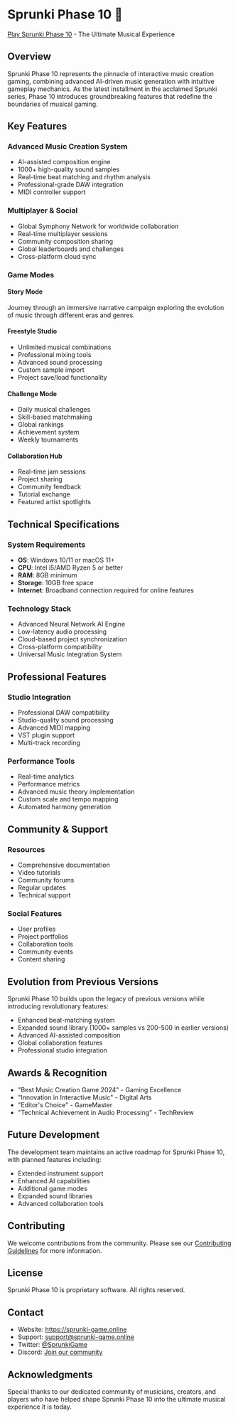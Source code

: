 # Sprunki Phase 10 🎵

[Play Sprunki Phase 10](https://sprunki-game.online/games/sprunki-phase-10) - The Ultimate Musical Experience

## Overview

Sprunki Phase 10 represents the pinnacle of interactive music creation gaming, combining advanced AI-driven music generation with intuitive gameplay mechanics. As the latest installment in the acclaimed Sprunki series, Phase 10 introduces groundbreaking features that redefine the boundaries of musical gaming.

## Key Features

### Advanced Music Creation System
- AI-assisted composition engine
- 1000+ high-quality sound samples
- Real-time beat matching and rhythm analysis
- Professional-grade DAW integration
- MIDI controller support

### Multiplayer & Social
- Global Symphony Network for worldwide collaboration
- Real-time multiplayer sessions
- Community composition sharing
- Global leaderboards and challenges
- Cross-platform cloud sync

### Game Modes

#### Story Mode
Journey through an immersive narrative campaign exploring the evolution of music through different eras and genres.

#### Freestyle Studio
- Unlimited musical combinations
- Professional mixing tools
- Advanced sound processing
- Custom sample import
- Project save/load functionality

#### Challenge Mode
- Daily musical challenges
- Skill-based matchmaking
- Global rankings
- Achievement system
- Weekly tournaments

#### Collaboration Hub
- Real-time jam sessions
- Project sharing
- Community feedback
- Tutorial exchange
- Featured artist spotlights

## Technical Specifications

### System Requirements
- **OS**: Windows 10/11 or macOS 11+
- **CPU**: Intel i5/AMD Ryzen 5 or better
- **RAM**: 8GB minimum
- **Storage**: 10GB free space
- **Internet**: Broadband connection required for online features

### Technology Stack
- Advanced Neural Network AI Engine
- Low-latency audio processing
- Cloud-based project synchronization
- Cross-platform compatibility
- Universal Music Integration System

## Professional Features

### Studio Integration
- Professional DAW compatibility
- Studio-quality sound processing
- Advanced MIDI mapping
- VST plugin support
- Multi-track recording

### Performance Tools
- Real-time analytics
- Performance metrics
- Advanced music theory implementation
- Custom scale and tempo mapping
- Automated harmony generation

## Community & Support

### Resources
- Comprehensive documentation
- Video tutorials
- Community forums
- Regular updates
- Technical support

### Social Features
- User profiles
- Project portfolios
- Collaboration tools
- Community events
- Content sharing

## Evolution from Previous Versions

Sprunki Phase 10 builds upon the legacy of previous versions while introducing revolutionary features:

- Enhanced beat-matching system
- Expanded sound library (1000+ samples vs 200-500 in earlier versions)
- Advanced AI-assisted composition
- Global collaboration features
- Professional studio integration

## Awards & Recognition

- "Best Music Creation Game 2024" - Gaming Excellence
- "Innovation in Interactive Music" - Digital Arts
- "Editor's Choice" - GameMaster
- "Technical Achievement in Audio Processing" - TechReview

## Future Development

The development team maintains an active roadmap for Sprunki Phase 10, with planned features including:

- Extended instrument support
- Enhanced AI capabilities
- Additional game modes
- Expanded sound libraries
- Advanced collaboration tools

## Contributing

We welcome contributions from the community. Please see our [Contributing Guidelines](CONTRIBUTING.md) for more information.

## License

Sprunki Phase 10 is proprietary software. All rights reserved.

## Contact

- Website: https://sprunki-game.online
- Support: support@sprunki-game.online
- Twitter: [@SprunkiGame](https://twitter.com/SprunkiGame)
- Discord: [Join our community](https://discord.gg/sprunkigame)

## Acknowledgments

Special thanks to our dedicated community of musicians, creators, and players who have helped shape Sprunki Phase 10 into the ultimate musical experience it is today.
